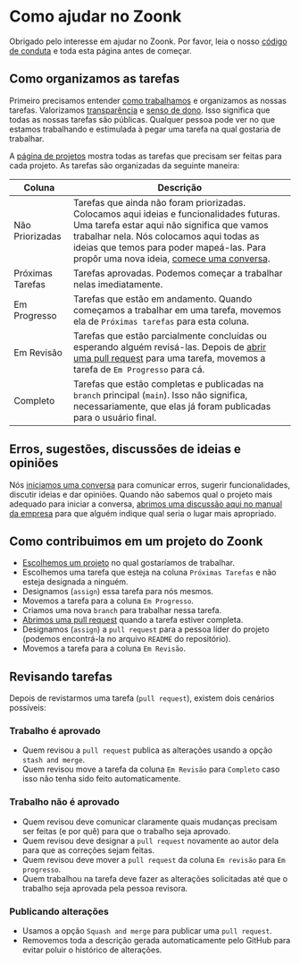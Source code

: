 # Como ajudar no Zoonk

Obrigado pelo interesse em ajudar no Zoonk.
Por favor, leia o nosso [código de conduta](./CODE_OF_CONDUCT.md) e toda esta página antes de começar.

## Como organizamos as tarefas

Primeiro precisamos entender [como trabalhamos](./como-trabalhamos) e organizamos as nossas tarefas.
Valorizamos [transparência](./sobre/valores.md#transparência) e [senso de dono](./sobre/valores.md#senso-de-dono).
Isso significa que todas as nossas tarefas são públicas.
Qualquer pessoa pode ver no que estamos trabalhando e estimulada à pegar uma tarefa na qual gostaria de trabalhar.

A [página de projetos](https://github.com/orgs/zoonk/projects?type=beta) mostra todas as tarefas que precisam ser feitas para cada projeto.
As tarefas são organizadas da seguinte maneira:

|Coluna|Descrição|
|------|---------|
|Não Priorizadas|Tarefas que ainda não foram priorizadas. Colocamos aqui ideias e funcionalidades futuras. Uma tarefa estar aqui não significa que vamos trabalhar nela. Nós colocamos aqui todas as ideias que temos para poder mapeá-las. Para propôr uma nova ideia, [comece uma conversa](./como-trabalhamos/gerenciar-conversas.md).|
|Próximas Tarefas|Tarefas aprovadas. Podemos começar a trabalhar nelas imediatamente.|
|Em Progresso|Tarefas que estão em andamento. Quando começamos a trabalhar em uma tarefa, movemos ela de `Próximas tarefas` para esta coluna.|
|Em Revisão|Tarefas que estão parcialmente concluídas ou esperando alguém revisá-las. Depois de [abrir uma pull request](./como-trabalhamos/como-usar-o-github.md) para uma tarefa, movemos a tarefa de `Em Progresso` para cá.|
|Completo|Tarefas que estão completas e publicadas na `branch` principal (`main`). Isso não significa, necessariamente, que elas já foram publicadas para o usuário final.|

## Erros, sugestões, discussões de ideias e opiniões

Nós [iniciamos uma conversa](./como-trabalhamos/gerenciar-conversas.md)
para comunicar erros, sugerir funcionalidades, discutir ideias e dar opiniões.
Quando não sabemos qual o projeto mais adequado para iniciar a conversa,
[abrimos uma discussão aqui no manual da empresa](https://github.com/zoonk/manual/discussions)
para que alguém indique qual seria o lugar mais apropriado.

## Como contribuimos em um projeto do Zoonk

- [Escolhemos um projeto](https://github.com/orgs/zoonk/projects?type=beta) no qual gostaríamos de trabalhar.
- Escolhemos uma tarefa que esteja na coluna `Próximas Tarefas` e não esteja designada a ninguém.
- Designamos (`assign`) essa tarefa para nós mesmos.
- Movemos a tarefa para a coluna `Em Progresso`.
- Criamos uma nova `branch` para trabalhar nessa tarefa.
- [Abrimos uma pull request](./como-trabalhamos/como-usar-o-github.md) quando a tarefa estiver completa.
- Designamos (`assign`) a `pull request` para a pessoa líder do projeto (podemos encontrá-la no arquivo `README` do repositório).
- Movemos a tarefa para a coluna `Em Revisão`.

## Revisando tarefas

Depois de revistarmos uma tarefa (`pull request`), existem dois cenários possíveis:

### Trabalho é aprovado

- Quem revisou a `pull request` publica as alterações usando a opção `stash and merge`.
- Quem revisou move a tarefa da coluna `Em Revisão` para `Completo` caso isso não tenha sido feito automaticamente.

### Trabalho não é aprovado

- Quem revisou deve comunicar claramente quais mudanças precisam ser feitas (e por quê) para que o trabalho seja aprovado.
- Quem revisou deve designar a `pull request` novamente ao autor dela para que as correções sejam feitas.
- Quem revisou deve mover a `pull request` da coluna `Em revisão` para `Em progresso`.
- Quem trabalhou na tarefa deve fazer as alterações solicitadas até que o trabalho seja aprovada pela pessoa revisora.

### Publicando alterações

- Usamos a opção `Squash and merge` para publicar uma `pull request`.
- Removemos toda a descrição gerada automaticamente pelo GitHub para evitar poluir o histórico de alterações.
